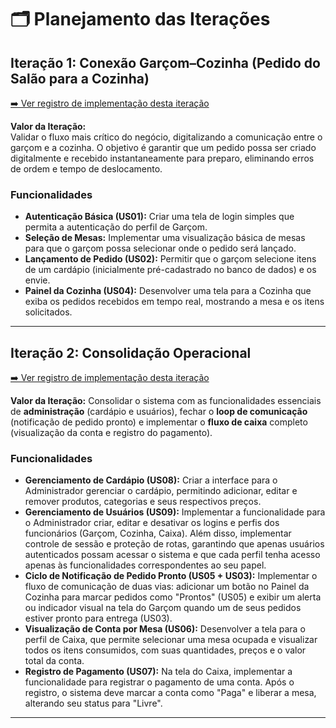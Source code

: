 # 🗂️ Planejamento das Iterações

## Iteração 1: Conexão Garçom–Cozinha (Pedido do Salão para a Cozinha)

[➡️ Ver registro de implementação desta iteração](features.md)

**Valor da Iteração:**  
Validar o fluxo mais crítico do negócio, digitalizando a comunicação entre o garçom e a cozinha. O objetivo é garantir que um pedido possa ser criado digitalmente e recebido instantaneamente para preparo, eliminando erros de ordem e tempo de deslocamento.

### Funcionalidades
- **Autenticação Básica (US01):** Criar uma tela de login simples que permita a autenticação do perfil de Garçom.  
- **Seleção de Mesas:** Implementar uma visualização básica de mesas para que o garçom possa selecionar onde o pedido será lançado.  
- **Lançamento de Pedido (US02):** Permitir que o garçom selecione itens de um cardápio (inicialmente pré-cadastrado no banco de dados) e os envie.  
- **Painel da Cozinha (US04):** Desenvolver uma tela para a Cozinha que exiba os pedidos recebidos em tempo real, mostrando a mesa e os itens solicitados.  

---


## Iteração 2: Consolidação Operacional

[➡️ Ver registro de implementação desta iteração](features.md)

**Valor da Iteração:**
Consolidar o sistema com as funcionalidades essenciais de **administração** (cardápio e usuários), fechar o **loop de comunicação** (notificação de pedido pronto) e implementar o **fluxo de caixa** completo (visualização da conta e registro do pagamento).

### Funcionalidades
- **Gerenciamento de Cardápio (US08):** Criar a interface para o Administrador gerenciar o cardápio, permitindo adicionar, editar e remover produtos, categorias e seus respectivos preços.
- **Gerenciamento de Usuários (US09):** Implementar a funcionalidade para o Administrador criar, editar e desativar os logins e perfis dos funcionários (Garçom, Cozinha, Caixa). Além disso, implementar controle de sessão e proteção de rotas, garantindo que apenas usuários autenticados possam acessar o sistema e que cada perfil tenha acesso apenas às funcionalidades correspondentes ao seu papel.
- **Ciclo de Notificação de Pedido Pronto (US05 + US03):** Implementar o fluxo de comunicação de duas vias: adicionar um botão no Painel da Cozinha para marcar pedidos como "Prontos" (US05) e exibir um alerta ou indicador visual na tela do Garçom quando um de seus pedidos estiver pronto para entrega (US03).
- **Visualização de Conta por Mesa (US06):** Desenvolver a tela para o perfil de Caixa, que permite selecionar uma mesa ocupada e visualizar todos os itens consumidos, com suas quantidades, preços e o valor total da conta.
- **Registro de Pagamento (US07):** Na tela do Caixa, implementar a funcionalidade para registrar o pagamento de uma conta. Após o registro, o sistema deve marcar a conta como "Paga" e liberar a mesa, alterando seu status para "Livre".


---
